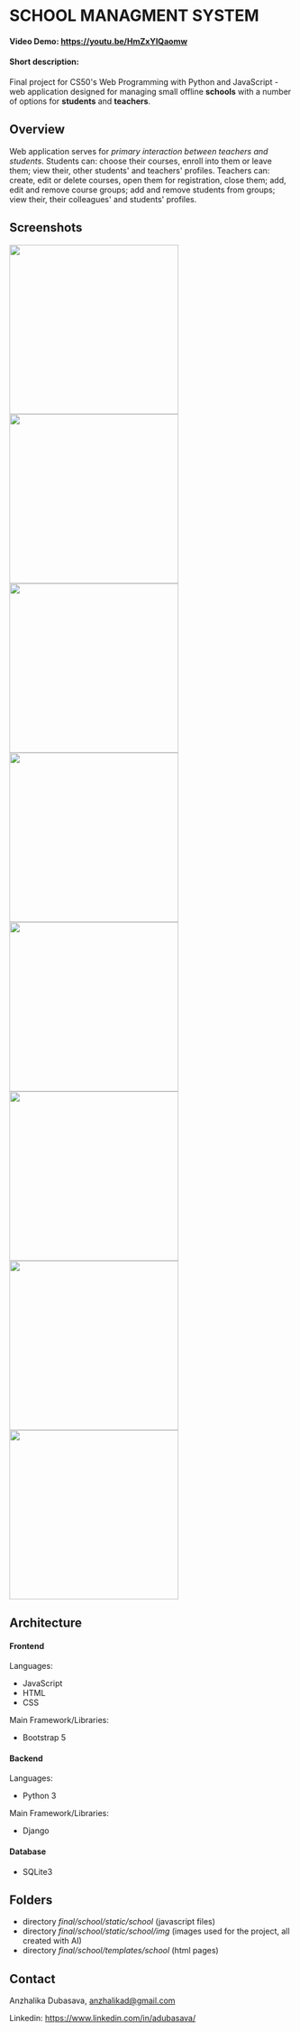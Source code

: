 # SCHOOL MANAGMENT SYSTEM
#### Video Demo:  https://youtu.be/HmZxYIQaomw
#### Short description:
Final project for CS50's Web Programming with Python and JavaScript - web application designed for managing small offline **schools** with a number of options for **students** and **teachers**. 

## Overview
Web application serves for *primary interaction between teachers and students*. Students can: choose their courses, enroll into them or leave them; view their, other students' and teachers' profiles. Teachers can: create, edit or delete courses, open them for registration, close them; add, edit and remove course groups; add and remove students from groups; view their, their colleagues' and students' profiles.

## Screenshots
<img src="https://github.com/adubasava/finalwebprogr/assets/146720159/e6743d44-7a2e-4106-8f43-84739fae141d" width="300">
<img src="https://github.com/adubasava/finalwebprogr/assets/146720159/37ce5702-2408-446e-9b88-d016ca6761c7" width="300">
<img src="https://github.com/adubasava/finalwebprogr/assets/146720159/f003254f-13d8-4210-aaab-84b8bb9f04d7" width="300">
<img src="https://github.com/adubasava/finalwebprogr/assets/146720159/28fbdd92-0c80-4e50-9b09-693bef25e2e7" width="300">
<img src="https://github.com/adubasava/finalwebprogr/assets/146720159/3c29d3f6-3e9a-4b4f-b56d-47ba17ecc5e1" width="300">
<img src="https://github.com/adubasava/finalwebprogr/assets/146720159/15c78adb-6d9d-4e7e-a846-8b674121a610" width="300">
<img src="https://github.com/adubasava/finalwebprogr/assets/146720159/3f801c9a-9904-4f92-bff9-574558eb40cc" width="300">
<img src="https://github.com/adubasava/finalwebprogr/assets/146720159/2d992bfa-b6ac-4797-abff-0d5a2fe671a4" width="300">

## Architecture
#### Frontend
Languages:
* JavaScript
* HTML
* CSS
  
Main Framework/Libraries:
* Bootstrap 5
#### Backend
Languages:
* Python 3
  
Main Framework/Libraries:
* Django
  
#### Database
* SQLite3

## Folders
* directory *final/school/static/school* (javascript files)
* directory *final/school/static/school/img* (images used for the project, all created with AI)
* directory *final/school/templates/school* (html pages)

## Contact
Anzhalika Dubasava, anzhalikad@gmail.com

Linkedin: https://www.linkedin.com/in/adubasava/
